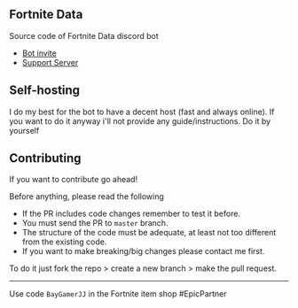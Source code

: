 ## Fortnite Data

Source code of Fortnite Data discord bot

* [Bot invite](https://dsc.gg/fortnitedata)
* [Support Server](https://discord.gg/UU9HjA5)

## Self-hosting

I do my best for the bot to have a decent host (fast and always online).
If you want to do it anyway i'll not provide any guide/instructions. Do it by yourself

## Contributing

If you want to contribute go ahead!

Before anything, please read the following
* If the PR includes code changes remember to test it before.
* You must send the PR to `master` branch.
* The structure of the code must be adequate, at least not too different from the existing code.
* If you want to make breaking/big changes please contact me first.

To do it just fork the repo > create a new branch > make the pull request.

---

Use code `BayGamerJJ` in the Fortnite item shop #EpicPartner